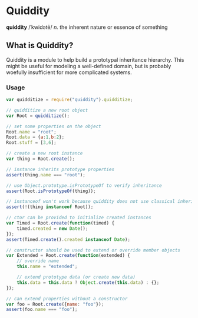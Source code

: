 Quiddity
========

**quiddity** /ˈkwidətē/ *n.* the inherent nature or essence of something

What is Quiddity?
-----------------
Quiddity is a module to help build a prototypal inheritance hierarchy.  This
might be useful for modeling a well-defined domain, but is probably woefully
insufficient for more complicated systems.

### Usage
````js
var quidditize = require("quiddity").quidditize;

// quidditize a new root object
var Root = quidditize();

// set some properties on the object
Root.name = "root";
Root.data = {a:1,b:2};
Root.stuff = [3,6];

// create a new root instance
var thing = Root.create();

// instance inherits prototype properties
assert(thing.name === "root");

// use Object.prototype.isPrototypeOf to verify inheritance
assert(Root.isPrototypeOf(thing));

// instanceof won't work because quiddity does not use classical inheritance
assert(!(thing instanceof Root));

// ctor can be provided to initialize created instances
var Timed = Root.create(function(timed) {
    timed.created = new Date();
});
assert(Timed.create().created instanceof Date);

// constructor should be used to extend or override member objects
var Extended = Root.create(function(extended) {
    // override name
    this.name = "extended";

    // extend prototype data (or create new data)
    this.data = this.data ? Object.create(this.data) : {};
});

// can extend properties without a constructor
var foo = Root.create({name: "foo"});
assert(foo.name === "foo");
````
